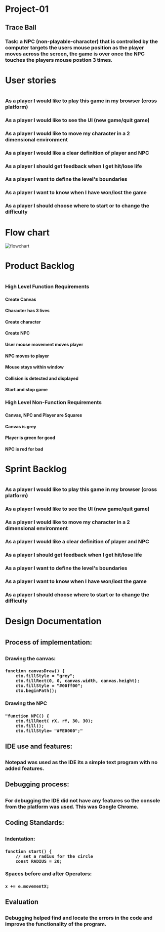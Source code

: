 # Project-01

## Trace Ball

### Task: a NPC (non-playable-character) that is controlled by the computer targets the users mouse position as the player moves across the screen, the game is over once the NPC touches the players mouse postion 3 times.

<h1> User stories <h1>
<h3> As a player I would like to play this game in my browser (cross platform) <h3>
<h3> As a player I would like to see the UI (new game/quit game) <h3>
<h3> As a player I would like to move my character in a 2 dimensional environment <h3>
<h3> As a player I would like a clear definition of player and NPC <h3>
<h3> As a player I should get feedback when I get hit/lose life <h3>
<h3> As a player I want to define the level's boundaries <h3>
<h3> As a player I want to know when I have won/lost the game <h3> 
<h3> As a player I should choose where to start or to change the difficulty <h3>


# Flow chart
![flowchart](https://github.com/Oliver-Slape/Project-01/blob/master/TraceBall.png)

<h1> Product Backlog <h1>
<h3> High Level Function Requirements <h3> 
<h4> Create Canvas <h4>
<h4> Character has 3 lives <h4>
<h4> Create character <h4>
<h4> Create NPC <h4>
<h4> User mouse movement moves player <h4> 
<h4> NPC moves to player <h4> 
<h4> Mouse stays within window <h4> 
<h4> Collision is detected and displayed <h4>
<h4> Start and stop game <h4>
<h3> High Level Non-Function Requirements <h3>
<h4> Canvas, NPC and Player are Squares <h4>
<h4> Canvas is grey <h4>
<h4> Player is green for good <h4>
<h4> NPC is red for bad <h4>
	
<h1> Sprint Backlog <h1>
<h3> As a player I would like to play this game in my browser (cross platform) <h3>
<h3> As a player I would like to see the UI (new game/quit game) <h3>
<h3> As a player I would like to move my character in a 2 dimensional environment <h3>
<h3> As a player I would like a clear definition of player and NPC <h3>
<h3> As a player I should get feedback when I get hit/lose life <h3>
<h3> As a player I want to define the level's boundaries <h3>
<h3> As a player I want to know when I have won/lost the game <h3>	
<h3> As a player I should choose where to start or to change the difficulty <h3>

<h1> Design Documentation <h1>

<h2> Process of implementation:<h2>
<h3> Drawing the canvas:<h3> 

```
function canvasDraw() {
  	ctx.fillStyle = "grey";
  	ctx.fillRect(0, 0, canvas.width, canvas.height);
  	ctx.fillStyle = "#00ff00";
  	ctx.beginPath();
```

<h3> Drawing the NPC <h3> 

```
"function NPC() {
	ctx.fillRect( rX, rY, 30, 30);
	ctx.fill();
	ctx.fillStyle= "#FE0000";"
```
<h2> IDE use and features: <h2>
<h3> Notepad was used as the IDE its a simple text program with no added features. <h3>

<h2> Debugging process: <h2> 
<h3> For debugging the IDE did not have any features so the console from the platform was used. This was Google Chrome. <h3>

<h2> Coding Standards: <h2>
<h3> Indentation: <h3>
	
```
function start() {
	// set a radius for the circle
	const RADIUS = 20;
``` 
<h3> Spaces before and after Operators: <h3>
	
```
x += e.movementX;
```
<h3>
<h2> Evaluation <h2>

<h3> Debugging helped find and locate the errors in the code and improve the functionality of the program. <h3>
